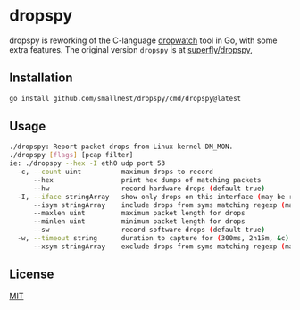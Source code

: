 # dropspy
dropspy is reworking of the C-language [dropwatch](https://github.com/nhorman/dropwatch) tool in Go, with some extra features.
The original version `dropspy` is at [superfly/dropspy](https://github.com/superfly/dropspy),


## Installation

```bash
go install github.com/smallnest/dropspy/cmd/dropspy@latest
```

## Usage

```bash
./dropspy: Report packet drops from Linux kernel DM_MON.
./dropspy [flags] [pcap filter]
ie: ./dropspy --hex -I eth0 udp port 53
  -c, --count uint          maximum drops to record
      --hex                 print hex dumps of matching packets
      --hw                  record hardware drops (default true)
  -I, --iface stringArray   show only drops on this interface (may be repeated)
      --isym stringArray    include drops from syms matching regexp (may be repeated)
      --maxlen uint         maximum packet length for drops
      --minlen uint         minimum packet length for drops
      --sw                  record software drops (default true)
  -w, --timeout string      duration to capture for (300ms, 2h15m, &c)
      --xsym stringArray    exclude drops from syms matching regexp (may be repeated)
```

## License
[MIT](https://choosealicense.com/licenses/mit/)
